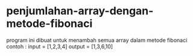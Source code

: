 # penjumlahan-array-dengan-metode-fibonaci
program ini dibuat untuk menambah semua array dalam metode fibonaci contoh : input = [1,2,3,4] output = [1,3,6,10]
